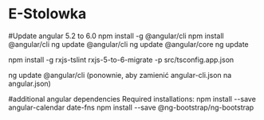 # E-Stolowka

#Update angular 5.2 to 6.0
npm install -g @angular/cli
npm install @angular/cli
ng update @angular/cli
ng update @angular/core
ng update

npm install -g rxjs-tslint
rxjs-5-to-6-migrate -p src/tsconfig.app.json

ng update @angular/cli (ponownie, aby zamienić angular-cli.json na angular.json)

#additional angular dependencies
Required installations:
npm install --save angular-calendar date-fns
npm install --save @ng-bootstrap/ng-bootstrap


